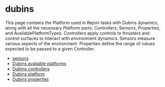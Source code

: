 # dubins

This page contains the Platform used in Rejoin tasks with Dubins dynamics,
along with all the necessary Platform parts: Controllers, Sensors, Properties,
and AvailablePlatformTypes. Controllers apply controls to thrusters and control
surfaces to interact with environment dynamics. Sensors measure various aspects
of the environment. Properties define the range of values expected to be passed
to a given Controller.

- [sensors](sensors/index.md)
- [Dubins available platforms](../../../../reference/core/platforms/dubins/dubins_available_platforms.md)
- [Dubins controllers](../../../../reference/core/platforms/dubins/dubins_controllers.md)
- [Dubins platform](../../../../reference/core/platforms/dubins/dubins_platform.md)
- [Dubins properties](../../../../reference/core/platforms/dubins/dubins_properties.md)
